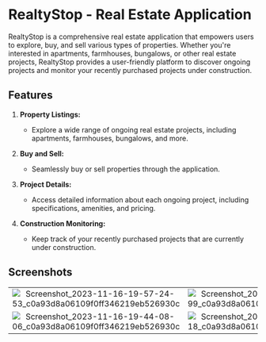 # RealtyStop - Real Estate Application

RealtyStop is a comprehensive real estate application that empowers users to explore, buy, and sell various types of properties. Whether you're interested in apartments, farmhouses, bungalows, or other real estate projects, RealtyStop provides a user-friendly platform to discover ongoing projects and monitor your recently purchased projects under construction.

## Features

1. **Property Listings:**
   - Explore a wide range of ongoing real estate projects, including apartments, farmhouses, bungalows, and more.

2. **Buy and Sell:**
   - Seamlessly buy or sell properties through the application.

3. **Project Details:**
   - Access detailed information about each ongoing project, including specifications, amenities, and pricing.

4. **Construction Monitoring:**
   - Keep track of your recently purchased projects that are currently under construction.

## Screenshots

||||||
|:----------------------------------------:|:-----------------------------------------:|:-----------------------------------------:|:-----------------------------------------:|:-----------------------------------------:|
| ![Screenshot_2023-11-16-19-57-24-53_c0a93d8a06109f0ff346219eb526930c](https://github.com/rohan0713/RealtyStop/assets/43573988/2e07d4c6-35e2-4438-8a3e-9c2d0b8a1373) | ![Screenshot_2023-11-16-19-43-31-99_c0a93d8a06109f0ff346219eb526930c](https://github.com/rohan0713/RealtyStop/assets/43573988/5417eb0d-ac40-46d8-9068-0502882a7b05) | ![Screenshot_2023-11-16-19-43-46-95_c0a93d8a06109f0ff346219eb526930c](https://github.com/rohan0713/RealtyStop/assets/43573988/97c48197-85d9-4fd3-8bf8-389522111ae8) | ![Screenshot_2023-11-16-19-43-56-84_c0a93d8a06109f0ff346219eb526930c](https://github.com/rohan0713/RealtyStop/assets/43573988/17042f54-f518-43ce-bbb0-d8fc2f73e64c) | ![Screenshot_2023-11-16-19-58-34-52_c0a93d8a06109f0ff346219eb526930c](https://github.com/rohan0713/RealtyStop/assets/43573988/37118951-9dba-44a1-8c6d-d8570111a146) |
![Screenshot_2023-11-16-19-44-08-06_c0a93d8a06109f0ff346219eb526930c](https://github.com/rohan0713/RealtyStop/assets/43573988/ec283a20-7286-44d9-9ae9-d17f9e3842a4) | ![Screenshot_2023-11-16-19-44-15-18_c0a93d8a06109f0ff346219eb526930c](https://github.com/rohan0713/RealtyStop/assets/43573988/fce3d7b7-7083-404e-ad00-fddc13e32c4b) | ![Screenshot_2023-11-16-19-44-19-40_c0a93d8a06109f0ff346219eb526930c](https://github.com/rohan0713/RealtyStop/assets/43573988/b8e3f429-8fc2-4ea0-9c0a-c5dfec0188f5) | ![Screenshot_2023-11-16-19-58-46-30_c0a93d8a06109f0ff346219eb526930c](https://github.com/rohan0713/RealtyStop/assets/43573988/70c22095-ff1e-49f2-8a9f-547e11975a4f) | ![Screenshot_2023-11-16-19-58-56-38_c0a93d8a06109f0ff346219eb526930c](https://github.com/rohan0713/RealtyStop/assets/43573988/690fe797-423f-4e0b-9741-2b46291a13c6) |










